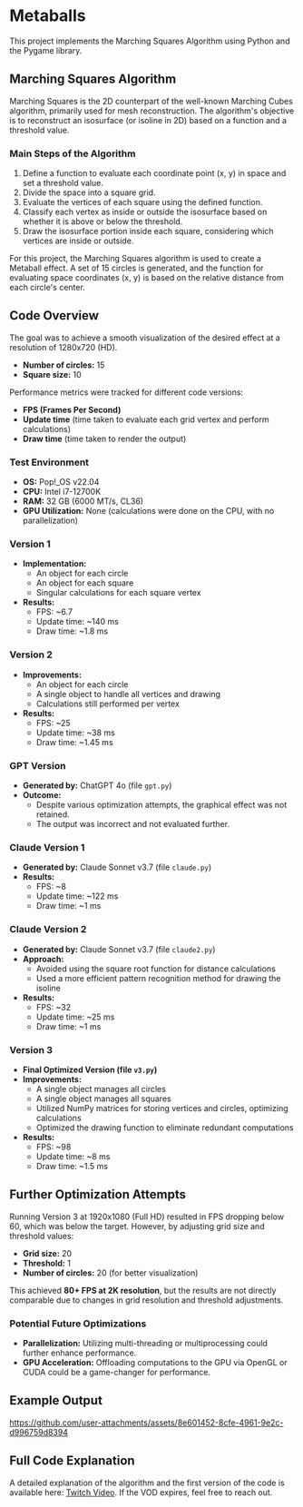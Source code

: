 # Metaballs
This project implements the Marching Squares Algorithm using Python and the Pygame library.

## Marching Squares Algorithm
Marching Squares is the 2D counterpart of the well-known Marching Cubes algorithm, primarily used for mesh reconstruction. The algorithm's objective is to reconstruct an isosurface (or isoline in 2D) based on a function and a threshold value.

### Main Steps of the Algorithm
1. Define a function to evaluate each coordinate point (x, y) in space and set a threshold value.
2. Divide the space into a square grid.
3. Evaluate the vertices of each square using the defined function.
4. Classify each vertex as inside or outside the isosurface based on whether it is above or below the threshold.
5. Draw the isosurface portion inside each square, considering which vertices are inside or outside.

For this project, the Marching Squares algorithm is used to create a Metaball effect. A set of 15 circles is generated, and the function for evaluating space coordinates (x, y) is based on the relative distance from each circle's center.

## Code Overview
The goal was to achieve a smooth visualization of the desired effect at a resolution of 1280x720 (HD).
- **Number of circles:** 15
- **Square size:** 10

Performance metrics were tracked for different code versions:
- **FPS (Frames Per Second)**
- **Update time** (time taken to evaluate each grid vertex and perform calculations)
- **Draw time** (time taken to render the output)

### Test Environment
- **OS:** Pop!_OS v22.04
- **CPU:** Intel i7-12700K
- **RAM:** 32 GB (6000 MT/s, CL36)
- **GPU Utilization:** None (calculations were done on the CPU, with no parallelization)

### Version 1
- **Implementation:**
  - An object for each circle
  - An object for each square
  - Singular calculations for each square vertex
- **Results:**
  - FPS: ~6.7
  - Update time: ~140 ms
  - Draw time: ~1.8 ms

### Version 2
- **Improvements:**
  - An object for each circle
  - A single object to handle all vertices and drawing
  - Calculations still performed per vertex
- **Results:**
  - FPS: ~25
  - Update time: ~38 ms
  - Draw time: ~1.45 ms

### GPT Version
- **Generated by:** ChatGPT 4o (file `gpt.py`)
- **Outcome:**
  - Despite various optimization attempts, the graphical effect was not retained.
  - The output was incorrect and not evaluated further.

### Claude Version 1
- **Generated by:** Claude Sonnet v3.7 (file `claude.py`)
- **Results:**
  - FPS: ~8
  - Update time: ~122 ms
  - Draw time: ~1 ms

### Claude Version 2
- **Generated by:** Claude Sonnet v3.7 (file `claude2.py`)
- **Approach:**
  - Avoided using the square root function for distance calculations
  - Used a more efficient pattern recognition method for drawing the isoline
- **Results:**
  - FPS: ~32
  - Update time: ~25 ms
  - Draw time: ~1 ms

### Version 3
- **Final Optimized Version (file `v3.py`)**
- **Improvements:**
  - A single object manages all circles
  - A single object manages all squares
  - Utilized NumPy matrices for storing vertices and circles, optimizing calculations
  - Optimized the drawing function to eliminate redundant computations
- **Results:**
  - FPS: ~98
  - Update time: ~8 ms
  - Draw time: ~1.5 ms

## Further Optimization Attempts
Running Version 3 at 1920x1080 (Full HD) resulted in FPS dropping below 60, which was below the target. However, by adjusting grid size and threshold values:
- **Grid size:** 20
- **Threshold:** 1
- **Number of circles:** 20 (for better visualization)

This achieved **80+ FPS at 2K resolution**, but the results are not directly comparable due to changes in grid resolution and threshold adjustments.

### Potential Future Optimizations
- **Parallelization:** Utilizing multi-threading or multiprocessing could further enhance performance.
- **GPU Acceleration:** Offloading computations to the GPU via OpenGL or CUDA could be a game-changer for performance.

## Example Output


https://github.com/user-attachments/assets/8e601452-8cfe-4961-9e2c-d996759d8394



## Full Code Explanation
A detailed explanation of the algorithm and the first version of the code is available here: [Twitch Video](https://www.twitch.tv/videos/2410066509). If the VOD expires, feel free to reach out.

